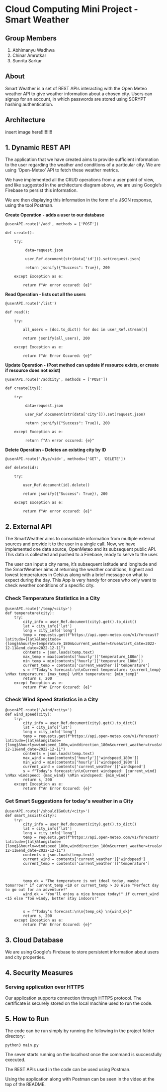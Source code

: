 # Cloud Computing Mini Project - Smart Weather

## Group Members
1. Abhimanyu Wadhwa
2. Chinar Amrutkar
3. Sunrita Sarkar

## About

Smart Weather is a set of REST APIs interacting with the Open Meteo weather API to give weather information about a chosen city. Users can signup for an account, in which passwords are stored using SCRYPT hashing authentication. 

## Architecture

insert image here!!!!!!!!!


## 1. Dynamic REST API

The application that we have created aims to provide sufficient information to the user regarding the weather and conditions of a particular city. We are using ‘Open-Meteo’ API to fetch these weather metrics.

We have implemented all the CRUD operations from a user point of view, and like suggested in the architecture diagram above, we are using Google’s Firebase to persist this information.

We are then displaying this information in the form of a JSON response, using the tool Postman. 



**Create Operation - adds a user to our database** 




```
@userAPI.route('/add', methods = ['POST'])

def create():

    try:

         data=request.json

         user_Ref.document(str(data['id'])).set(request.json)

         return jsonify({"Success": True}), 200

    except Exception as e:

        return f"An error occured: {e}"
```




**Read Operation - lists out all the users**


```
@userAPI.route('/list')

def read():

    try:

        all_users = [doc.to_dict() for doc in user_Ref.stream()]

        return jsonify(all_users), 200

    except Exception as e:

        return f"An Error Occured: {e}"

```



**Update Operation - (Post method can update if resource exists, or create if resource does not exist)**


```
@userAPI.route('/addCity', methods = ['POST'])

def createCity():

    try:

         data=request.json

         user_Ref.document(str(data['city'])).set(request.json)

         return jsonify({"Success": True}), 200

    except Exception as e:

         return f"An error occured: {e}"
```





**Delete Operation -  Deletes an existing city by ID**


```
@userAPI.route('/bye/<id>', methods=['GET', 'DELETE'])

def delete(id):

    try:

        user_Ref.document(id).delete()

        return jsonify({"Success": True}), 200

    except Exception as e:

        return f"An error occured: {e}"
```


## 2. External API

The SmartWeather aims to consolidate information from multiple external sources and provide it to the user in a single call. Now, we have implemented one data source, OpenMeteo and its subsequent public API. This data is collected and pushed to a Firebase, ready to serve to the user.

The user can input a city name, it’s subsequent latitude and longitude and the SmartWeather aims at returning the weather conditions, highest and lowest temperatures in Celsius along with a brief message on what to expect during the day. This App is very handy for onces who only want to check weather conditions of a specific city.

### Check Temperature Statistics in a City

```
@userAPI.route('/temp/<city>')
def temperature(city):
    try:
        city_info = user_Ref.document(city).get().to_dict()
        lat = city_info['lat']
        long = city_info['long']
        temp = requests.get(f"https://api.open-meteo.com/v1/forecast?latitude={lat}&longitude={long}&hourly=temperature_180m&current_weather=true&start_date=2022-12-11&end_date=2022-12-11")
        contents = json.loads(temp.text)
        max_temp = max(contents['hourly']['temperature_180m'])
        min_temp = min(contents['hourly']['temperature_180m'])
        current_temp = contents['current_weather']['temperature']
        s = f"Today's forecast:\n\nCurrent temperature: {current_temp} \nMax temperature: {max_temp} \nMin temperature: {min_temp}"
        return s, 200
    except Exception as e:
        return f"An Error Occured: {e}"
```

### Check Wind Speed Statistics in a City

```
@userAPI.route('/wind/<city>')
def wind_speed(city):
    try:
        city_info = user_Ref.document(city).get().to_dict()
        lat = city_info['lat']
        long = city_info['long']
        temp = requests.get(f"https://api.open-meteo.com/v1/forecast?latitude={lat}&longitude={long}&hourly=windspeed_180m,winddirection_180m&current_weather=true&start_date=2022-12-11&end_date=2022-12-11")
        contents = json.loads(temp.text)
        max_wind = max(contents['hourly']['windspeed_180m'])
        min_wind = min(contents['hourly']['windspeed_180m'])
        current_wind = contents['current_weather']['windspeed']
        s = f"Today's forecast:\n\nCurrent windspeed: {current_wind} \nMax windspeed: {max_wind} \nMin windspeed: {min_wind}"
        return s, 200
    except Exception as e:
        return f"An Error Occured: {e}"
```

### Get Smart Suggestions for today's weather in a City

```
@userAPI.route('/shouldIGoOut/<city>')
def smart_assist(city):
    try:
        city_info = user_Ref.document(city).get().to_dict()
        lat = city_info['lat']
        long = city_info['long']
        temp = requests.get(f"https://api.open-meteo.com/v1/forecast?latitude={lat}&longitude={long}&hourly=windspeed_180m,winddirection_180m&current_weather=true&start_date=2022-12-11&end_date=2022-12-11")
        contents = json.loads(temp.text)
        current_wind = contents['current_weather']['windspeed']
        current_temp = contents['current_weather']['temperature']

        
        
        temp_ok = "The temperature is not ideal today, maybe tomorrow!" if current_temp <10 or current_temp > 30 else "Perfect day to go out for an adventure!"
        wind_ok = "You'll enjoy a nice breeze today!" if current_wind <15 else "Too windy, better stay indoors!"

        
        s = f"Today's forecast:\n\n{temp_ok} \n{wind_ok}"
        return s, 200
    except Exception as e:
        return f"An Error Occured: {e}"
```

## 3. Cloud Database

We are using Google's Firebase to store persistent information about users and city properties. 


## 4. Security Measures

### Serving application over HTTPS
Our application supports connection through HTTPS protocol.  The certificate is securely stored on the local machine used to run the code.

## 5. How to Run

The code can be run simply by running the following in the project folder directory:

```
python3 main.py
```

The sever starts running on the localhost once the command is successfully executed. 

The REST APIs used in the code can be used using Postman. 

Using the application along with Postman can be seen in the video at the top of the README.
